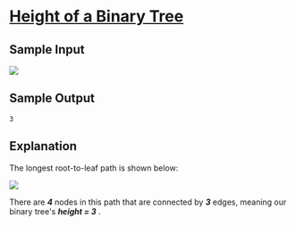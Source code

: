 # [Height of a Binary Tree](https://www.hackerrank.com/challenges/tree-height-of-a-binary-tree/problem)

## Sample Input

![](https://s3.amazonaws.com/hr-assets/0/1527625966-0f80a8e1a4-treeDepthSample0.png)

## Sample Output

`3`

## Explanation

The longest root-to-leaf path is shown below:

![](https://s3.amazonaws.com/hr-assets/0/1527626088-807ca5fc63-treeDepthSample1.png)

There are ***4*** nodes in this path that are connected by ***3*** edges, meaning our binary tree's ***height = 3*** .
